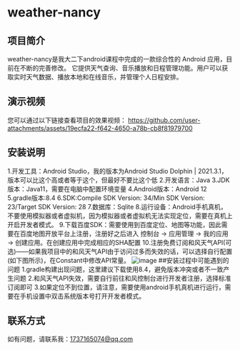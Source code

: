 ﻿# weather-nancy

## 项目简介
weather-nancy是我大二下android课程中完成的一款综合性的 Android 应用，目前在不断的完善修改。
它提供天气查询、音乐播放和日程管理功能。用户可以获取实时天气数据、播放本地和在线音乐，并管理个人日程安排。
## 演示视频
您可以通过以下链接查看项目的效果视频：
https://github.com/user-attachments/assets/19ecfa22-f642-4650-a78b-cb8f81979700
## 安装说明
1.开发工具：Android Studio，我的版本为Android Studio Dolphin | 2021.3.1，版本可以比这个高或者等于这个，但最好不要比这个低
2.开发语言：Java
3.JDK版本：Java11，需要在电脑中配置环境变量
4.Android版本：Android 12
5.gradle版本:8.4
6.SDK:Compile SDK Version: 34/Min SDK Version: 23/Target SDK Version: 28
7.数据库：Sqlite
8.运行设备：Android手机真机，不要使用模拟器或者虚拟机，因为模拟器或者虚拟机无法实现定位，需要在真机上开启开发者模式。
9.下载百度SDK：需要使用到百度定位、地图等功能，因此需要在百度地图开放平台上注册，注册好之后进入 控制台 → 应用管理 → 我的应用 → 创建应用。在创建应用中完成相应的SHA配置
10.注册免费订阅和风天气API(可选)——如果我项目中的和风天气API由于访问过多而失效的话，可以选择自行配置(如下图所示)，在Constant中修改API常量。
![image](https://github.com/user-attachments/assets/3d9f9ae9-6aaa-4327-bc36-efe676cf713c)
##安装过程中可能遇到的问题
1.gradle构建出现问题，这里建议下载使用8.4，避免版本冲突或者不一致产生问题
2.和风天气API失效，需要自行前往和风控制台进行开发者注册，选择标准订阅即可
3.如果定位不到位置，请注意，需要使用android手机真机进行运行，需要在手机设置中双击系统版本号打开开发者模式。
## 联系方式
如有问题，请联系我：1737165074@qq.com

